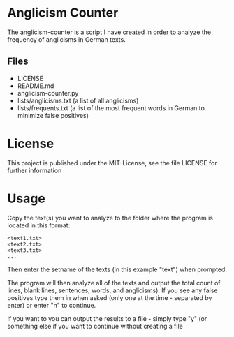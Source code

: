 Anglicism Counter
=================
The anglicism-counter is a script I have created in order to analyze the frequency of anglicisms in German texts.

Files
-----
 - LICENSE
 - README.md
 - anglicism-counter.py
 - lists/anglicisms.txt (a list of all anglicisms)
 - lists/frequents.txt (a list of the most frequent words in German to minimize false positives)

License
=======
This project is published under the MIT-License, see the file LICENSE for further information

Usage
=====
Copy the text(s) you want to analyze to the folder where the program is located in this format:
```
<text1.txt>
<text2.txt>
<text3.txt>
...
```
Then enter the setname of the texts (in this example "text") when prompted.

The program will then analyze all of the texts and output the total count of lines, blank lines, sentences, words, and anglicisms).
If you see any false positives type them in when asked (only one at the time - separated by enter) or enter "n" to continue.

If you want to you can output the results to a file - simply type "y" (or something else if you want to continue without creating a file
